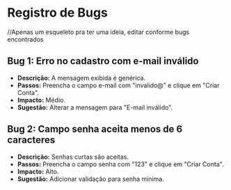 # Registro de Bugs

//Apenas um esqueleto pra ter uma ideia, editar conforme bugs encontrados

## Bug 1: Erro no cadastro com e-mail inválido
- **Descrição:** A mensagem exibida é genérica.
- **Passos:** Preencha o campo e-mail com "invalido@" e clique em "Criar Conta".
- **Impacto:** Médio.
- **Sugestão:** Alterar a mensagem para "E-mail inválido".

## Bug 2: Campo senha aceita menos de 6 caracteres
- **Descrição:** Senhas curtas são aceitas.
- **Passos:** Preencha o campo senha com "123" e clique em "Criar Conta".
- **Impacto:** Alto.
- **Sugestão:** Adicionar validação para senha mínima.
